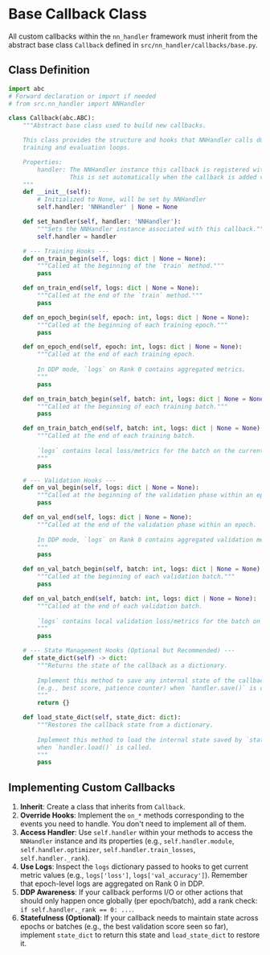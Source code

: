 # Base Callback Class

All custom callbacks within the `nn_handler` framework must inherit from the abstract base class `Callback` defined in `src/nn_handler/callbacks/base.py`.

## Class Definition

```python
import abc
# Forward declaration or import if needed
# from src.nn_handler import NNHandler 

class Callback(abc.ABC):
    """Abstract base class used to build new callbacks.

    This class provides the structure and hooks that NNHandler calls during its
    training and evaluation loops.

    Properties:
        handler: The NNHandler instance this callback is registered with. 
                 This is set automatically when the callback is added via `handler.add_callback()`.
    """
    def __init__(self):
        # Initialized to None, will be set by NNHandler
        self.handler: 'NNHandler' | None = None 

    def set_handler(self, handler: 'NNHandler'):
        """Sets the NNHandler instance associated with this callback."""
        self.handler = handler

    # --- Training Hooks ---
    def on_train_begin(self, logs: dict | None = None):
        """Called at the beginning of the `train` method."""
        pass

    def on_train_end(self, logs: dict | None = None):
        """Called at the end of the `train` method."""
        pass

    def on_epoch_begin(self, epoch: int, logs: dict | None = None):
        """Called at the beginning of each training epoch."""
        pass

    def on_epoch_end(self, epoch: int, logs: dict | None = None):
        """Called at the end of each training epoch.
        
        In DDP mode, `logs` on Rank 0 contains aggregated metrics.
        """
        pass

    def on_train_batch_begin(self, batch: int, logs: dict | None = None):
        """Called at the beginning of each training batch."""
        pass

    def on_train_batch_end(self, batch: int, logs: dict | None = None):
        """Called at the end of each training batch.
        
        `logs` contains local loss/metrics for the batch on the current rank.
        """
        pass

    # --- Validation Hooks ---
    def on_val_begin(self, logs: dict | None = None):
        """Called at the beginning of the validation phase within an epoch."""
        pass

    def on_val_end(self, logs: dict | None = None):
        """Called at the end of the validation phase within an epoch.
        
        In DDP mode, `logs` on Rank 0 contains aggregated validation metrics.
        """
        pass

    def on_val_batch_begin(self, batch: int, logs: dict | None = None):
        """Called at the beginning of each validation batch."""
        pass

    def on_val_batch_end(self, batch: int, logs: dict | None = None):
        """Called at the end of each validation batch.
        
        `logs` contains local validation loss/metrics for the batch on the current rank.
        """
        pass

    # --- State Management Hooks (Optional but Recommended) ---
    def state_dict(self) -> dict:
        """Returns the state of the callback as a dictionary.
        
        Implement this method to save any internal state of the callback 
        (e.g., best score, patience counter) when `handler.save()` is called.
        """
        return {}

    def load_state_dict(self, state_dict: dict):
        """Restores the callback state from a dictionary.
        
        Implement this method to load the internal state saved by `state_dict`
        when `handler.load()` is called.
        """
        pass

```

## Implementing Custom Callbacks

1.  **Inherit**: Create a class that inherits from `Callback`.
2.  **Override Hooks**: Implement the `on_*` methods corresponding to the events you need to handle. You don't need to implement all of them.
3.  **Access Handler**: Use `self.handler` within your methods to access the `NNHandler` instance and its properties (e.g., `self.handler.module`, `self.handler.optimizer`, `self.handler.train_losses`, `self.handler._rank`).
4.  **Use Logs**: Inspect the `logs` dictionary passed to hooks to get current metric values (e.g., `logs['loss']`, `logs['val_accuracy']`). Remember that epoch-level logs are aggregated on Rank 0 in DDP.
5.  **DDP Awareness**: If your callback performs I/O or other actions that should only happen once globally (per epoch/batch), add a rank check: `if self.handler._rank == 0: ...`.
6.  **Statefulness (Optional)**: If your callback needs to maintain state across epochs or batches (e.g., the best validation score seen so far), implement `state_dict` to return this state and `load_state_dict` to restore it.